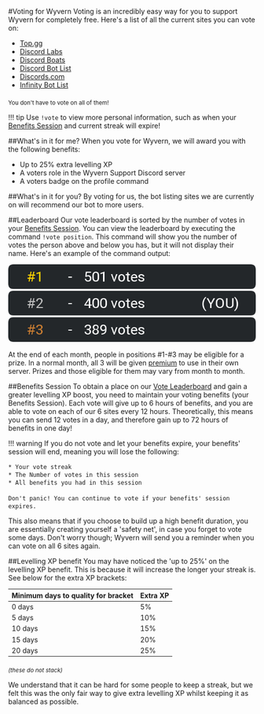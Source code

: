 #Voting for Wyvern
Voting is an incredibly easy way for you to support Wyvern for completely free. Here's a list of all the current sites
you can vote on:

* [Top.gg](https://top.gg/bot/845214061511180298/vote)
* [Discord Labs](https://bots.discordlabs.org/bot/845214061511180298)
* [Discord Boats](https://discord.boats/bot/845214061511180298/vote)
* [Discord Bot List](https://discordbotlist.com/bots/wyvern/upvote)
* [Discords.com](https://discords.com/bots/bot/845214061511180298/vote)
* [Infinity Bot List](https://infinitybotlist.com/bots/845214061511180298/vote)

<sub>You don't have to vote on all of them!</sub>

!!! tip 
    Use `!vote` to view more personal information, such as when your [Benefits Session](#benefits-session) and current 
    streak will expire!

##What's in it for me?
When you vote for Wyvern, we will award you with the following benefits:

* Up to 25% extra levelling XP
* A voters role in the Wyvern Support Discord server
* A voters badge on the profile command

##What's in it for you?
By voting for us, the bot listing sites we are currently on will recommend our bot to more users. 

##Leaderboard
Our vote leaderboard is sorted by the number of votes in your [Benefits Session](#benefits-session). You can view the
leaderboard by executing the command `!vote position`. This command will show you the number of votes the person above
and below you has, but it will not display their name. Here's an example of the command output:

![Vote Leaderboard Example](../assets/vote-lb-example.png "An example output of the leaderboard command (not real data!)")


At the end of each month, people in positions #1-#3 may be eligible for a prize. In a normal month, all 3 will be given
[premium](premium.md) to use in their own server. Prizes and those eligible for them may vary from month to month.

##Benefits Session
To obtain a place on our [Vote Leaderboard](#leaderboard) and gain a greater levelling XP boost, you need to maintain
your voting benefits (your Benefits Session). Each vote will give up to 6 hours of benefits, and you are able to vote on each of our 6 sites
every 12 hours. Theoretically, this means you can send 12 votes in a day, and therefore gain up to 72 hours of benefits
in one day! 

!!! warning 
    If you do not vote and let your benefits expire, your benefits' session will end, meaning you will lose the following:

    * Your vote streak
    * The Number of votes in this session
    * All benefits you had in this session

    Don't panic! You can continue to vote if your benefits' session expires.

This also means that if you choose to build up a high benefit duration, you are essentially creating yourself a 'safety
net', in case you forget to vote some days. Don't worry though; Wyvern will send you a reminder when you can vote on
all 6 sites again.

##Levelling XP benefit
You may have noticed the 'up to 25%' on the levelling XP benefit. This is because it will increase the longer your 
streak is. See below for the extra XP brackets:

| Minimum days to quality for bracket | Extra XP |
|-------------------------------------|----------|
| 0 days                              | 5%       |
| 5 days                              | 10%      |
| 10 days                             | 15%      |
| 15 days                             | 20%      |
| 20 days                             | 25%      |

<sub>*(these do not stack)*</sub>

We understand that it can be hard for some people to keep a streak, but we felt this was the only fair way to give extra
levelling XP whilst keeping it as balanced as possible.